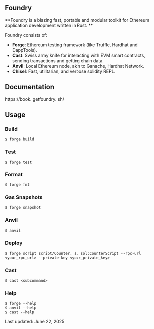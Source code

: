 ## Foundry

**Foundry is a blazing fast, portable and modular toolkit for Ethereum application development written in Rust. **

Foundry consists of:

- **Forge**: Ethereum testing framework (like Truffle, Hardhat and DappTools). 
- **Cast**: Swiss army knife for interacting with EVM smart contracts, sending transactions and getting chain data. 
- **Anvil**: Local Ethereum node, akin to Ganache, Hardhat Network. 
- **Chisel**: Fast, utilitarian, and verbose solidity REPL. 

## Documentation

https://book. getfoundry. sh/

## Usage

### Build

```shell
$ forge build
```

### Test

```shell
$ forge test
```

### Format

```shell
$ forge fmt
```

### Gas Snapshots

```shell
$ forge snapshot
```

### Anvil

```shell
$ anvil
```

### Deploy

```shell
$ forge script script/Counter. s. sol:CounterScript --rpc-url <your_rpc_url> --private-key <your_private_key>
```

### Cast

```shell
$ cast <subcommand>
```

### Help

```shell
$ forge --help
$ anvil --help
$ cast --help
```

Last updated: June 22, 2025








